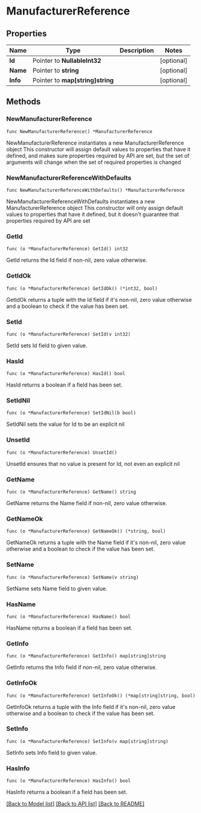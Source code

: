 # ManufacturerReference

## Properties

Name | Type | Description | Notes
------------ | ------------- | ------------- | -------------
**Id** | Pointer to **NullableInt32** |  | [optional] 
**Name** | Pointer to **string** |  | [optional] 
**Info** | Pointer to **map[string]string** |  | [optional] 

## Methods

### NewManufacturerReference

`func NewManufacturerReference() *ManufacturerReference`

NewManufacturerReference instantiates a new ManufacturerReference object
This constructor will assign default values to properties that have it defined,
and makes sure properties required by API are set, but the set of arguments
will change when the set of required properties is changed

### NewManufacturerReferenceWithDefaults

`func NewManufacturerReferenceWithDefaults() *ManufacturerReference`

NewManufacturerReferenceWithDefaults instantiates a new ManufacturerReference object
This constructor will only assign default values to properties that have it defined,
but it doesn't guarantee that properties required by API are set

### GetId

`func (o *ManufacturerReference) GetId() int32`

GetId returns the Id field if non-nil, zero value otherwise.

### GetIdOk

`func (o *ManufacturerReference) GetIdOk() (*int32, bool)`

GetIdOk returns a tuple with the Id field if it's non-nil, zero value otherwise
and a boolean to check if the value has been set.

### SetId

`func (o *ManufacturerReference) SetId(v int32)`

SetId sets Id field to given value.

### HasId

`func (o *ManufacturerReference) HasId() bool`

HasId returns a boolean if a field has been set.

### SetIdNil

`func (o *ManufacturerReference) SetIdNil(b bool)`

 SetIdNil sets the value for Id to be an explicit nil

### UnsetId
`func (o *ManufacturerReference) UnsetId()`

UnsetId ensures that no value is present for Id, not even an explicit nil
### GetName

`func (o *ManufacturerReference) GetName() string`

GetName returns the Name field if non-nil, zero value otherwise.

### GetNameOk

`func (o *ManufacturerReference) GetNameOk() (*string, bool)`

GetNameOk returns a tuple with the Name field if it's non-nil, zero value otherwise
and a boolean to check if the value has been set.

### SetName

`func (o *ManufacturerReference) SetName(v string)`

SetName sets Name field to given value.

### HasName

`func (o *ManufacturerReference) HasName() bool`

HasName returns a boolean if a field has been set.

### GetInfo

`func (o *ManufacturerReference) GetInfo() map[string]string`

GetInfo returns the Info field if non-nil, zero value otherwise.

### GetInfoOk

`func (o *ManufacturerReference) GetInfoOk() (*map[string]string, bool)`

GetInfoOk returns a tuple with the Info field if it's non-nil, zero value otherwise
and a boolean to check if the value has been set.

### SetInfo

`func (o *ManufacturerReference) SetInfo(v map[string]string)`

SetInfo sets Info field to given value.

### HasInfo

`func (o *ManufacturerReference) HasInfo() bool`

HasInfo returns a boolean if a field has been set.


[[Back to Model list]](../README.md#documentation-for-models) [[Back to API list]](../README.md#documentation-for-api-endpoints) [[Back to README]](../README.md)


